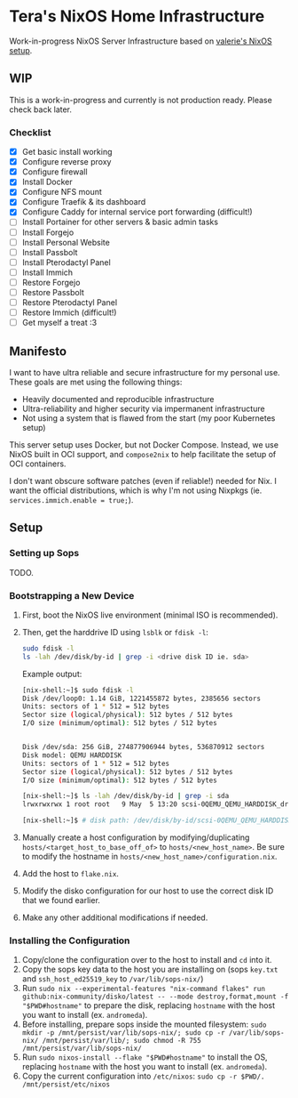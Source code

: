 # Tera's NixOS Home Infrastructure

Work-in-progress NixOS Server Infrastructure based on [valerie's NixOS setup](https://git.dessa.dev/valnyx/nixos/src/commit/fe5d9a5d2275157d3c8da527fe467e1587a86bfe).

## WIP

This is a work-in-progress and currently is not production ready. Please check back later.

### Checklist

  - [x] Get basic install working
  - [x] Configure reverse proxy
  - [x] Configure firewall
  - [x] Install Docker
  - [x] Configure NFS mount
  - [x] Configure Traefik & its dashboard
  - [x] Configure Caddy for internal service port forwarding (difficult!)
  - [ ] Install Portainer for other servers & basic admin tasks
  - [ ] Install Forgejo
  - [ ] Install Personal Website
  - [ ] Install Passbolt
  - [ ] Install Pterodactyl Panel
  - [ ] Install Immich
  - [ ] Restore Forgejo
  - [ ] Restore Passbolt
  - [ ] Restore Pterodactyl Panel
  - [ ] Restore Immich (difficult!)
  - [ ] Get myself a treat :3

## Manifesto

I want to have ultra reliable and secure infrastructure for my personal use. These goals are met using the following things:
  - Heavily documented and reproducible infrastructure
  - Ultra-reliability and higher security via impermanent infrastructure
  - Not using a system that is flawed from the start (my poor Kubernetes setup)

This server setup uses Docker, but not Docker Compose. Instead, we use NixOS built in OCI support, and `compose2nix` to help facilitate the setup of OCI containers.

I don't want obscure software patches (even if reliable!) needed for Nix. I want the official distributions, which is why I'm not using Nixpkgs (ie. `services.immich.enable = true;`).

## Setup

### Setting up Sops

TODO.

### Bootstrapping a New Device

1. First, boot the NixOS live environment (minimal ISO is recommended).
2. Then, get the harddrive ID using `lsblk` or `fdisk -l`:

   ```bash
   sudo fdisk -l
   ls -lah /dev/disk/by-id | grep -i <drive disk ID ie. sda>
   ```

   Example output:

   ```bash
   [nix-shell:~]$ sudo fdisk -l
   Disk /dev/loop0: 1.14 GiB, 1221455872 bytes, 2385656 sectors
   Units: sectors of 1 * 512 = 512 bytes
   Sector size (logical/physical): 512 bytes / 512 bytes
   I/O size (minimum/optimal): 512 bytes / 512 bytes


   Disk /dev/sda: 256 GiB, 274877906944 bytes, 536870912 sectors
   Disk model: QEMU HARDDISK
   Units: sectors of 1 * 512 = 512 bytes
   Sector size (logical/physical): 512 bytes / 512 bytes
   I/O size (minimum/optimal): 512 bytes / 512 bytes

   [nix-shell:~]$ ls -lah /dev/disk/by-id | grep -i sda
   lrwxrwxrwx 1 root root   9 May  5 13:20 scsi-0QEMU_QEMU_HARDDISK_drive-scsi0 -> ../../sda

   [nix-shell:~]$ # disk path: /dev/disk/by-id/scsi-0QEMU_QEMU_HARDDISK_drive-scsi0
   ```

3. Manually create a host configuration by modifying/duplicating `hosts/<target_host_to_base_off_of>` to `hosts/<new_host_name>`. Be sure to modify the hostname in `hosts/<new_host_name>/configuration.nix`.
4. Add the host to `flake.nix`.
5. Modify the disko configuration for our host to use the correct disk ID that we found earlier.
6. Make any other additional modifications if needed.

### Installing the Configuration

1. Copy/clone the configuration over to the host to install and `cd` into it.
2. Copy the sops key data to the host you are installing on (sops `key.txt` and `ssh_host_ed25519_key` to `/var/lib/sops-nix/`)
3. Run `sudo nix --experimental-features "nix-command flakes" run github:nix-community/disko/latest -- --mode destroy,format,mount -f "$PWD#hostname"` to prepare the disk, replacing `hostname` with the host you want to install (ex. `andromeda`).
4. Before installing, prepare sops inside the mounted filesystem: `sudo mkdir -p /mnt/persist/var/lib/sops-nix/; sudo cp -r /var/lib/sops-nix/ /mnt/persist/var/lib/; sudo chmod -R 755 /mnt/persist/var/lib/sops-nix/`
5. Run `sudo nixos-install --flake "$PWD#hostname"` to install the OS, replacing `hostname` with the host you want to install (ex. `andromeda`).
6. Copy the current configuration into `/etc/nixos`: `sudo cp -r $PWD/. /mnt/persist/etc/nixos`
